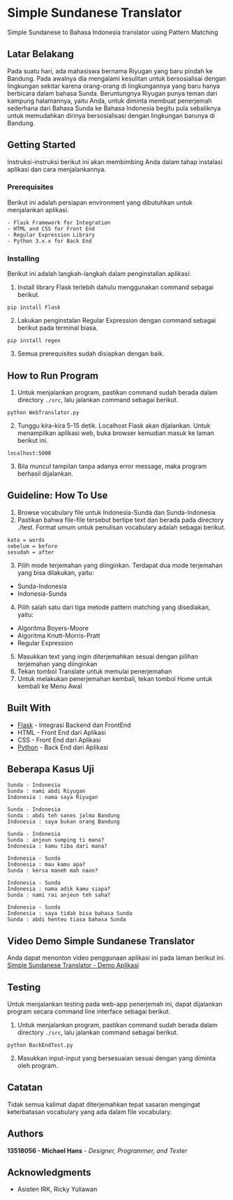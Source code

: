 # Simple Sundanese Translator
Simple Sundanese to Bahasa Indonesia translator using Pattern Matching

## Latar Belakang
Pada suatu hari, ada mahasiswa bernama Riyugan yang baru pindah ke Bandung. Pada awalnya dia mengalami kesulitan untuk bersosialisai dengan lingkungan sekitar karena orang-orang di lingkungannya yang baru hanya berbicara dalam bahasa Sunda. Beruntungnya Riyugan punya teman dari kampung halamannya, yaitu Anda, untuk diminta membuat penerjemah sederhana dari Bahasa Sunda ke Bahasa Indonesia begitu pula sebaliknya untuk memudahkan dirinya bersosialisasi dengan lingkungan barunya di Bandung.

## Getting Started
Instruksi-instruksi berikut ini akan membimbing Anda dalam tahap instalasi aplikasi dan cara menjalankannya.

### Prerequisites
Berikut ini adalah persiapan environment yang dibutuhkan untuk menjalankan aplikasi.
```
- Flask Framework for Integration
- HTML and CSS for Front End
- Regular Expression Library
- Python 3.x.x for Back End
```

### Installing
Berikut ini adalah langkah-langkah dalam penginstallan aplikasi:
1. Install library Flask terlebih dahulu menggunakan command sebagai berikut.
```
pip install Flask
```
2. Lakukan penginstalan Regular Expression dengan command sebagai berikut pada terminal biasa.
```
pip install regex
```
3. Semua prerequisites sudah disiapkan dengan baik.

## How to Run Program
1. Untuk menjalankan program, pastikan command sudah berada dalam directory `./src`, lalu jalankan command sebagai berikut.
```
python WebTranslator.py
```
2. Tunggu kira-kira 5-15 detik. Localhost Flask akan dijalankan. Untuk menampilkan aplikasi web, buka browser kemudian masuk ke laman berikut ini.
```
localhost:5000
```
3. Bila muncul tampilan tanpa adanya error message, maka program berhasil dijalankan.

## Guideline: How To Use
1. Browse vocabulary file untuk Indonesia-Sunda dan Sunda-Indonesia
2. Pastikan bahwa file-file tersebut bertipe text dan berada pada directory ./test. Format umum untuk penulisan vocabulary adalah sebagai berikut.
```
kata = words
sebelum = before
sesudah = after
```
3. Pilih mode terjemahan yang diinginkan. Terdapat dua mode terjemahan yang bisa dilakukan, yaitu:
- Sunda-Indonesia
- Indonesia-Sunda
4. Pilih salah satu dari tiga metode pattern matching yang disediakan, yaitu:
- Algoritma Boyers-Moore
- Algoritma Knutt-Morris-Pratt
- Regular Expression
5. Masukkan text yang ingin diterjemahkan sesuai dengan pilihan terjemahan yang diinginkan
6. Tekan tombol Translate untuk memulai penerjemahan
7. Untuk melakukan penerjemahan kembali, tekan tombol Home untuk kembali ke Menu Awal

## Built With
* [Flask](https://flask.palletsprojects.com/en/1.1.x/) - Integrasi Backend dan FrontEnd
* HTML - Front End dari Aplikasi
* CSS - Front End dari Aplikasi
* [Python](https://www.python.org/) - Back End dari Aplikasi

## Beberapa Kasus Uji
```
Sunda - Indonesia
Sunda : nami abdi Riyugan
Indonesia : nama saya Riyugan
```

```
Sunda - Indonesia
Sunda : abdi teh sanes jalma Bandung
Indonesia : saya bukan orang Bandung
```

```
Sunda - Indonesia
Sunda : anjeun sumping ti mana?
Indonesia : kamu tiba dari mana?
```

```
Indonesia - Sunda
Indonesia : mau kamu apa?
Sunda : kersa maneh mah naon?
```

```
Indonesia - Sunda
Indonesia : nama adik kamu siapa?
Sunda : nami rai anjeun teh saha?
```

```
Indonesia - Sunda
Indonesia : saya tidak bisa bahasa Sunda
Sunda : abdi henteu tiasa bahasa Sunda
```

## Video Demo Simple Sundanese Translator
Anda dapat menonton video penggunaan aplikasi ini pada laman berikut ini.
[Simple Sundanese Translator - Demo Aplikasi](https://youtu.be/uu_j1l-vfLo)

## Testing
Untuk menjalankan testing pada web-app penerjemah ini, dapat dijalankan program secara command line interface sebagai berikut.
1. Untuk menjalankan program, pastikan command sudah berada dalam directory `./src`, lalu jalankan command sebagai berikut.
```
python BackEndTest.py
```
2. Masukkan input-input yang bersesuaian sesuai dengan yang diminta oleh program.

## Catatan
Tidak semua kalimat dapat diterjemahkan tepat sasaran mengingat keterbatasan vocabulary yang ada dalam file vocabulary.

## Authors
**13518056 - Michael Hans** - *Designer, Programmer, and Tester*

## Acknowledgments
* Asisten IRK, Ricky Yuliawan